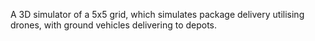 A 3D simulator of a 5x5 grid, which simulates package delivery utilising drones, with ground vehicles delivering to depots.

